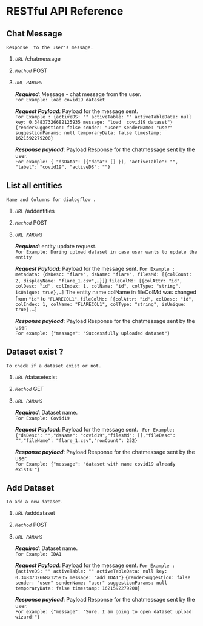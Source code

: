 # RESTful API Reference

## Chat Message
 `Response  to the user's message.`
1. *`URL`* 
    /chatmessage
2. *`Method`*
    POST
3. *`URL PARAMS`*

    ***Required***:  Message - chat message from the user.\
    `For Example: load covid19 dataset `

    ***Request Payload***: Payload for the message sent.\
      `For Example : {activeDS: "" activeTable: "" activeTableData: null key: 0.34837326682125935 message: "load  covid19 dataset"}` 
      `{renderSuggestion: false sender: "user" senderName: "user" suggestionParams: null temporaryData: false timestamp: 1621592279208}`

    ***Response payload***: Payload Response for the  chatmessage sent by the user.\
      `For example: { "dsData": [{"data": [] }], "activeTable": "", "label": "covid19", "activeDS": ""}`

## List all entities
 `Name and Columns for dialogflow .`
1. *`URL`* 
    /addentities
2. *`Method`*
    POST
3. *`URL PARAMS`*

    ***Required***:  entity update request.\
    `For Example: During upload dataset in case user wants to update the entity`

    ***Request Payload***: Payload for the message sent.
      `For Example : metadata: {dsDesc: "flare", dsName: "flare", filesMd: [{colCount: 2, displayName: "flare_1.csv",…}]}`
      `fileColMd: [{colAttr: "id", colDesc: "id", colIndex: 1, colName: "id", colType: "string", isUnique: true},…]`
      The entity name colName in fileColMd was changed from `"id"` to `"FLARECOL1"`.
      `fileColMd: [{colAttr: "id", colDesc: "id", colIndex: 1, colName: "FLARECOL1", colType: "string", isUnique: true},…]`

    ***Response payload***: Payload Response for the  chatmessage sent by the user.\
      `For example: {"message": "Successfully uploaded dataset"}`


## Dataset exist ?
 `To check if a dataset exist or not.`
1. *`URL`* 
    /datasetexist
2. *`Method`*
    GET
3. *`URL PARAMS`*

    ***Required***:  Dataset name.\
    `For Example: Covid19`

    ***Request Payload***: Payload for the message sent.
      ` For Example: {"dsDesc": "","dsName": "covid19","filesMd": [],"fileDesc": "","fileName": "flare_1.csv","rowCount": 252}`

    ***Response payload***: Payload Response for the  chatmessage sent by the user.\
      `For Example: {"message": "dataset with name covid19 already exists!"}`

## Add Dataset
 `To add a new dataset.`
1. *`URL`* 
    /adddataset
2. *`Method`*
    POST
3. *`URL PARAMS`*

    ***Required***:  Dataset name.\
    `For Example: IDA1`

    ***Request Payload***: Payload for the message sent.
      `For Example : {activeDS: "" activeTable: "" activeTableData: null key: 0.34837326682125935 message: "add IDA1"}` 
      `{renderSuggestion: false sender: "user" senderName: "user" suggestionParams: null temporaryData: false timestamp: 1621592279208}`

    ***Response payload***: Payload Response for the  chatmessage sent by the user.\
      `For example: {"message": "Sure. I am going to open dataset upload wizard!"}`